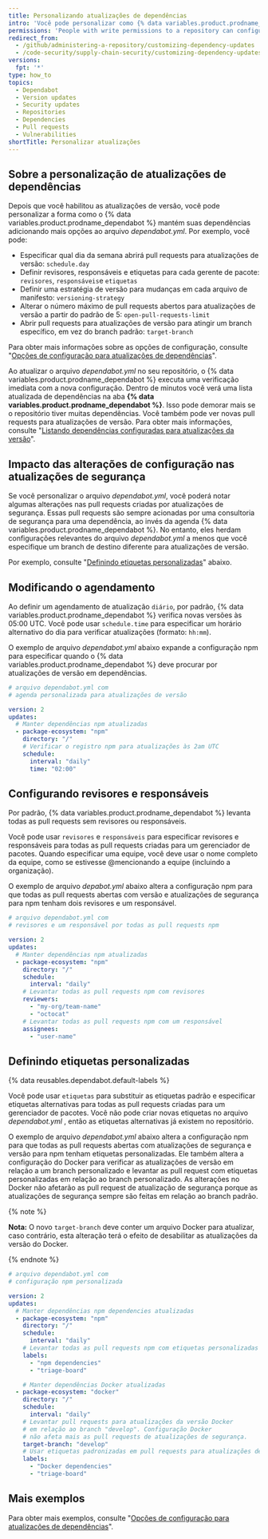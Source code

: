 ```yaml
---
title: Personalizando atualizações de dependências
intro: 'Você pode personalizar como {% data variables.product.prodname_dependabot %} mantém suas dependências.'
permissions: 'People with write permissions to a repository can configure {% data variables.product.prodname_dependabot %} for the repository.'
redirect_from:
  - /github/administering-a-repository/customizing-dependency-updates
  - /code-security/supply-chain-security/customizing-dependency-updates
versions:
  fpt: '*'
type: how_to
topics:
  - Dependabot
  - Version updates
  - Security updates
  - Repositories
  - Dependencies
  - Pull requests
  - Vulnerabilities
shortTitle: Personalizar atualizações
---
```


## Sobre a personalização de atualizações de dependências

Depois que você habilitou as atualizações de versão, você pode personalizar a forma como o {% data variables.product.prodname_dependabot %} mantém suas dependências adicionando mais opções ao arquivo *dependabot.yml*. Por exemplo, você pode:

- Especificar qual dia da semana abrirá pull requests para atualizações de versão: `schedule.day`
- Definir revisores, responsáveis e etiquetas para cada gerente de pacote: `revisores`, `responsáveis`e `etiquetas`
- Definir uma estratégia de versão para mudanças em cada arquivo de manifesto: `versioning-strategy`
- Alterar o número máximo de pull requests abertos para atualizações de versão a partir do padrão de 5: `open-pull-requests-limit`
- Abrir pull requests para atualizações de versão para atingir um branch específico, em vez do branch padrão: `target-branch`

Para obter mais informações sobre as opções de configuração, consulte "[Opções de configuração para atualizações de dependências](/github/administering-a-repository/configuration-options-for-dependency-updates)".

Ao atualizar o arquivo *dependabot.yml* no seu repositório, o {% data variables.product.prodname_dependabot %} executa uma verificação imediata com a nova configuração. Dentro de minutos você verá uma lista atualizada de dependências na aba **{% data variables.product.prodname_dependabot %}**. Isso pode demorar mais se o repositório tiver muitas dependências. Você também pode ver novas pull requests para atualizações de versão. Para obter mais informações, consulte "[Listando dependências configuradas para atualizações da versão](/github/administering-a-repository/listing-dependencies-configured-for-version-updates)".

## Impacto das alterações de configuração nas atualizações de segurança

Se você personalizar o arquivo *dependabot.yml*, você poderá notar algumas alterações nas pull requests criadas por atualizações de segurança. Essas pull requests são sempre acionadas por uma consultoria de segurança para uma dependência, ao invés da agenda {% data variables.product.prodname_dependabot %}. No entanto, eles herdam configurações relevantes do arquivo *dependabot.yml* a menos que você especifique um branch de destino diferente para atualizações de versão.

Por exemplo, consulte "[Definindo etiquetas personalizadas](#setting-custom-labels)" abaixo.

## Modificando o agendamento

Ao definir um agendamento de atualização `diário`, por padrão, {% data variables.product.prodname_dependabot %} verifica novas versões às 05:00 UTC. Você pode usar `schedule.time` para especificar um horário alternativo do dia para verificar atualizações (formato: `hh:mm`).

O exemplo de arquivo *dependabot.yml* abaixo expande a configuração npm para especificar quando o {% data variables.product.prodname_dependabot %} deve procurar por atualizações de versão em dependências.

```yaml
# arquivo dependabot.yml com
# agenda personalizada para atualizações de versão

version: 2
updates:
  # Manter dependências npm atualizadas
  - package-ecosystem: "npm"
    directory: "/"
    # Verificar o registro npm para atualizações às 2am UTC
    schedule:
      interval: "daily"
      time: "02:00"
```

## Configurando revisores e responsáveis

Por padrão, {% data variables.product.prodname_dependabot %} levanta todas as pull requests sem revisores ou responsáveis.

Você pode usar `revisores` e `responsáveis`  para especificar revisores e responsáveis para todas as pull requests criadas para um gerenciador de pacotes. Quando especificar uma equipe, você deve usar o nome completo da equipe, como se estivesse @mencionando a equipe (incluindo a organização).

O exemplo de arquivo *depabot.yml* abaixo altera a configuração npm para que todas as pull requests abertas com versão e atualizações de segurança para npm tenham dois revisores e um responsável.

```yaml
# arquivo dependabot.yml com
# revisores e um responsável por todas as pull requests npm

version: 2
updates:
  # Manter dependências npm atualizadas
  - package-ecosystem: "npm"
    directory: "/"
    schedule:
      interval: "daily"
    # Levantar todas as pull requests npm com revisores
    reviewers:
      - "my-org/team-name"
      - "octocat"
    # Levantar todas as pull requests npm com um responsável
    assignees:
      - "user-name"
```

## Definindo etiquetas personalizadas

{% data reusables.dependabot.default-labels %}

Você pode usar `etiquetas` para substituir as etiquetas padrão e especificar etiquetas alternativas para todas as pull requests criadas para um gerenciador de pacotes. Você não pode criar novas etiquetas no arquivo *dependabot.yml* , então as etiquetas alternativas já existem no repositório.

O exemplo de arquivo *dependabot.yml* abaixo altera a configuração npm para que todas as pull requests abertas com atualizações de segurança e versão para npm tenham etiquetas personalizadas. Ele também altera a configuração do Docker para verificar as atualizações de versão em relação a um branch personalizado e levantar as pull request com etiquetas personalizadas em relação ao branch personalizado. As alterações no Docker não afetarão as pull request de atualização de segurança porque as atualizações de segurança sempre são feitas em relação ao branch padrão.

{% note %}

**Nota:** O novo `target-branch` deve conter um arquivo Docker para atualizar, caso contrário, esta alteração terá o efeito de desabilitar as atualizações da versão do Docker.

{% endnote %}

```yaml
# arquivo dependabot.yml com
# configuração npm personalizada

version: 2
updates:
  # Manter dependências npm dependencies atualizadas
  - package-ecosystem: "npm"
    directory: "/"
    schedule:
      interval: "daily"
    # Levantar todas as pull requests npm com etiquetas personalizadas
    labels:
      - "npm dependencies"
      - "triage-board"

    # Manter dependências Docker atualizadas
  - package-ecosystem: "docker"
    directory: "/"
    schedule:
      interval: "daily"
    # Levantar pull requests para atualizações da versão Docker 
    # em relação ao branch "develop". Configuração Docker 
    # não afeta mais as pull requests de atualizações de segurança.
    target-branch: "develop"
    # Usar etiquetas padronizadas em pull requests para atualizações de versão Docker 
    labels:
      - "Docker dependencies"
      - "triage-board"
```

## Mais exemplos

Para obter mais exemplos, consulte "[Opções de configuração para atualizações de dependências](/github/administering-a-repository/configuration-options-for-dependency-updates)".
